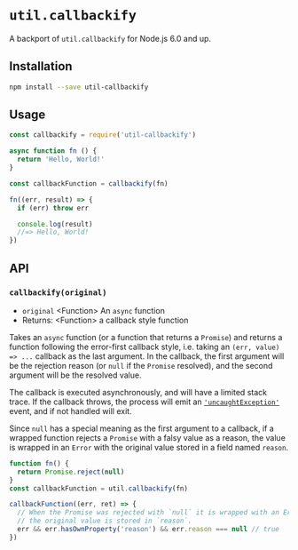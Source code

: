 # `util.callbackify`

A backport of `util.callbackify` for Node.js 6.0 and up.

## Installation

```sh
npm install --save util-callbackify
```

## Usage

```js
const callbackify = require('util-callbackify')

async function fn () {
  return 'Hello, World!'
}

const callbackFunction = callbackify(fn)

fn((err, result) => {
  if (err) throw err

  console.log(result)
  //=> Hello, World!
})
```

## API

### `callbackify(original)`

- `original` &lt;Function&gt; An `async` function
- Returns: &lt;Function&gt; a callback style function

Takes an `async` function (or a function that returns a `Promise`) and returns a
function following the error-first callback style, i.e. taking
an `(err, value) => ...` callback as the last argument. In the callback, the
first argument will be the rejection reason (or `null` if the `Promise`
resolved), and the second argument will be the resolved value.

The callback is executed asynchronously, and will have a limited stack trace.
If the callback throws, the process will emit an [`'uncaughtException'`][]
event, and if not handled will exit.

Since `null` has a special meaning as the first argument to a callback, if a
wrapped function rejects a `Promise` with a falsy value as a reason, the value
is wrapped in an `Error` with the original value stored in a field named
`reason`.

```js
function fn() {
  return Promise.reject(null)
}
const callbackFunction = util.callbackify(fn)

callbackFunction((err, ret) => {
  // When the Promise was rejected with `null` it is wrapped with an Error and
  // the original value is stored in `reason`.
  err && err.hasOwnProperty('reason') && err.reason === null // true
})
```

[`'uncaughtException'`]: https://nodejs.org/api/process.html#process_event_uncaughtexception
